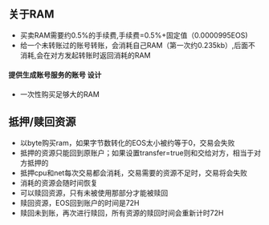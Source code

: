 ## 关于RAM
- 买卖RAM需要约0.5%的手续费,手续费=0.5%+固定值（0.0000995EOS)
- 给一个未转账过的账号转账，会消耗自己RAM（第一次约0.235kb）,后面不消耗,会在对方发起转账时返回消耗的RAM

#### 提供生成账号服务的账号 设计
- 一次性购买足够大的RAM


## 抵押/赎回资源
- 以byte购买ram，如果字节数转化的EOS太小被约等于0，交易会失败
- 抵押的资源只能回到原账户；如果设置transfer=true则和交给对方，相当于对方抵押的
- 抵押cpu和net每次交易都会消耗，交易需要的资源不足时，交易将会失败
- 消耗的资源会随时间恢复
- 可以赎回资源，只有未被使用那部分才能被赎回
- 赎回资源，EOS回到账户的时间是72H
- 赎回未到账，再次进行赎回，所有资源的赎回时间会重新计时72H


